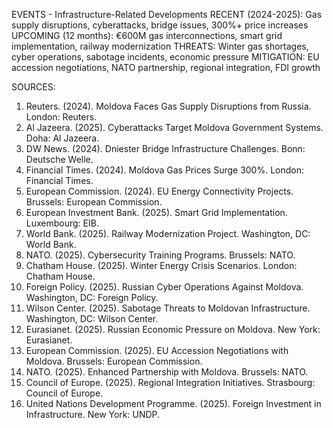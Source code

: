 EVENTS - Infrastructure-Related Developments
RECENT (2024-2025): Gas supply disruptions, cyberattacks, bridge issues, 300%+ price increases
UPCOMING (12 months): €600M gas interconnections, smart grid implementation, railway modernization
THREATS: Winter gas shortages, cyber operations, sabotage incidents, economic pressure
MITIGATION: EU accession negotiations, NATO partnership, regional integration, FDI growth

SOURCES:
1. Reuters. (2024). Moldova Faces Gas Supply Disruptions from Russia. London: Reuters.
2. Al Jazeera. (2025). Cyberattacks Target Moldova Government Systems. Doha: Al Jazeera.
3. DW News. (2024). Dniester Bridge Infrastructure Challenges. Bonn: Deutsche Welle.
4. Financial Times. (2024). Moldova Gas Prices Surge 300%. London: Financial Times.
5. European Commission. (2024). EU Energy Connectivity Projects. Brussels: European Commission.
6. European Investment Bank. (2025). Smart Grid Implementation. Luxembourg: EIB.
7. World Bank. (2025). Railway Modernization Project. Washington, DC: World Bank.
8. NATO. (2025). Cybersecurity Training Programs. Brussels: NATO.
9. Chatham House. (2025). Winter Energy Crisis Scenarios. London: Chatham House.
10. Foreign Policy. (2025). Russian Cyber Operations Against Moldova. Washington, DC: Foreign Policy.
11. Wilson Center. (2025). Sabotage Threats to Moldovan Infrastructure. Washington, DC: Wilson Center.
12. Eurasianet. (2025). Russian Economic Pressure on Moldova. New York: Eurasianet.
13. European Commission. (2025). EU Accession Negotiations with Moldova. Brussels: European Commission.
14. NATO. (2025). Enhanced Partnership with Moldova. Brussels: NATO.
15. Council of Europe. (2025). Regional Integration Initiatives. Strasbourg: Council of Europe.
16. United Nations Development Programme. (2025). Foreign Investment in Infrastructure. New York: UNDP.